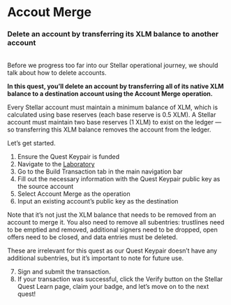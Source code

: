 # Accout Merge

### Delete an account by transferring its XLM balance to another account

<br>
Before we progress too far into our Stellar operational journey, we should talk about how to delete accounts.

**In this quest, you’ll delete an account by transferring all of its native XLM balance to a destination account using the Account Merge operation.**

Every Stellar account must maintain a minimum balance of XLM, which is calculated using base reserves (each base reserve is 0.5 XLM). A Stellar account must maintain two base reserves (1 XLM) to exist on the ledger — so transferring this XLM balance removes the account from the ledger.

Let’s get started.

1. Ensure the Quest Keypair is funded
2. Navigate to the [Laboratory](https://laboratory.stellar.org/#account-creator?network=test)
3. Go to the Build Transaction tab in the main navigation bar
4. Fill out the necessary information with the Quest Keypair public key as the source account
5. Select Account Merge as the operation
6. Input an existing account’s public key as the destination

Note that it’s not just the XLM balance that needs to be removed from an account to merge it. You also need to remove all subentries: trustlines need to be emptied and removed, additional signers need to be dropped, open offers need to be closed, and data entries must be deleted.

These are irrelevant for this quest as our Quest Keypair doesn’t have any additional subentries, but it’s important to note for future use.

7. Sign and submit the transaction.
8. If your transaction was successful, click the Verify button on the Stellar Quest Learn page, claim your badge, and let’s move on to the next quest!
